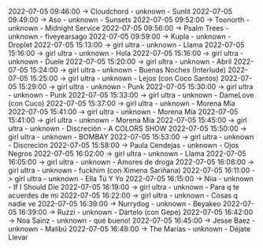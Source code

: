 2022-07-05 09:46:00 -> Cloudchord - unknown - Sunlit
2022-07-05 09:49:00 -> Aso - unknown - Sunsets
2022-07-05 09:52:00 -> Toonorth - unknown - Midnight Service
2022-07-05 09:56:00 -> Psalm Trees - unknown - fiveyearsago
2022-07-05 09:59:00 -> Kupla - unknown - Droplet
2022-07-05 15:13:00 -> girl ultra - unknown - Llama
2022-07-05 15:16:00 -> girl ultra - unknown - Hola
2022-07-05 15:16:00 -> girl ultra - unknown - Duele
2022-07-05 15:20:00 -> girl ultra - unknown - Abril
2022-07-05 15:24:00 -> girl ultra - unknown - Buenas Noches (Interlude)
2022-07-05 15:25:00 -> girl ultra - unknown - Lejos (con Coco Santos)
2022-07-05 15:29:00 -> girl ultra - unknown - Punk
2022-07-05 15:30:00 -> girl ultra - unknown - Punk
2022-07-05 15:33:00 -> girl ultra - unknown - DameLove (con Cuco)
2022-07-05 15:37:00 -> girl ultra - unknown - Morena Mía
2022-07-05 15:41:00 -> girl ultra - unknown - Morena Mía
2022-07-05 15:41:00 -> girl ultra - unknown - Morena Mía
2022-07-05 15:45:00 -> girl ultra - unknown - Discreción - A COLORS SHOW
2022-07-05 15:50:00 -> girl ultra - unknown - BOMBAY
2022-07-05 15:53:00 -> girl ultra - unknown - Discreción
2022-07-05 15:58:00 -> Paula Cendejas - unknown - Ojos Negros
2022-07-05 16:02:00 -> girl ultra - unknown - Llama
2022-07-05 16:05:00 -> girl ultra - unknown - Amores de droga
2022-07-05 16:08:00 -> girl ultra - unknown - fuckhim (con Ximena Sariñana)
2022-07-05 16:11:00 -> girl ultra - unknown - Ella Tú Y Yo
2022-07-05 16:15:00 -> Niia - unknown - If I Should Die
2022-07-05 16:19:00 -> girl ultra - unknown - Para q te acuerdes de mi
2022-07-05 16:22:00 -> girl ultra - unknown - Cosas q nadie ve
2022-07-05 16:39:00 -> Nurrydog - unknown - Beyakeo
2022-07-05 16:39:00 -> Ruzzi - unknown - Dártelo (con Gepe)
2022-07-05 16:42:00 -> Noa Sainz - unknown - qué bueno!
2022-07-05 16:45:00 -> Jesse Baez - unknown - Malibú
2022-07-05 16:48:00 -> The Marías - unknown - Déjate Llevar
